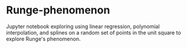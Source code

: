 # Runge-phenomenon
Jupyter notebook exploring using linear regression, polynomial interpolation, and splines on a random set of points in the unit square to explore Runge's phenomenon. 
